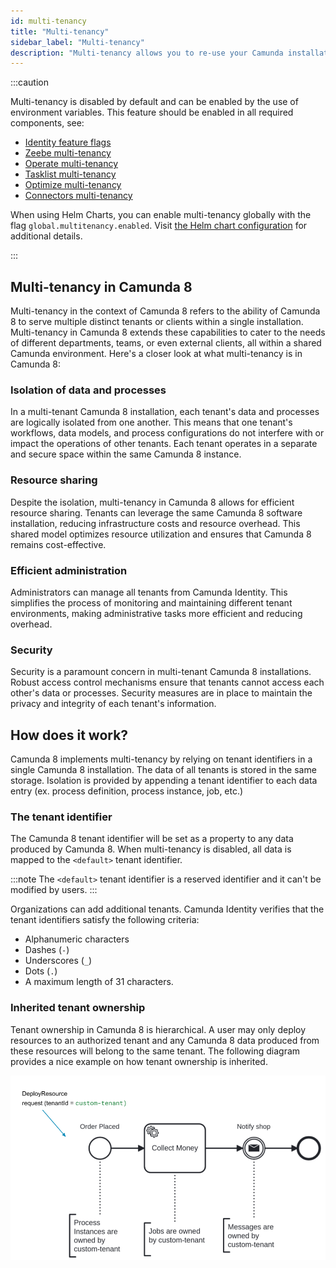 ```yaml
---
id: multi-tenancy
title: "Multi-tenancy"
sidebar_label: "Multi-tenancy"
description: "Multi-tenancy allows you to re-use your Camunda installation."
---
```


:::caution

Multi-tenancy is disabled by default and can be enabled by the use of environment variables. This feature should be
enabled in all required components, see:

- [Identity feature flags](../../../self-managed/identity/deployment/configuration-variables/#feature-flags)
- [Zeebe multi-tenancy](../../../self-managed/zeebe-deployment/configuration/gateway-config/#zeebegatewaymultitenancy)
- [Operate multi-tenancy](../../../self-managed/operate-deployment/operate-configuration/#multi-tenancy)
- [Tasklist multi-tenancy](../../../self-managed/tasklist-deployment/tasklist-configuration/#multi-tenancy)
- [Optimize multi-tenancy]($optimize$/self-managed/optimize-deployment/configuration/multi-tenancy/)
- [Connectors multi-tenancy](../../../self-managed/connectors-deployment/connectors-configuration/#multi-tenancy)

When using Helm Charts, you can enable multi-tenancy globally with the flag `global.multitenancy.enabled`.
Visit [the Helm chart configuration](https://github.com/camunda/camunda-platform-helm/blob/main/charts/camunda-platform/README.md#global-parameters) for additional details.

:::

## Multi-tenancy in Camunda 8

Multi-tenancy in the context of Camunda 8 refers to the ability of Camunda 8 to serve multiple distinct tenants or
clients within a single installation. Multi-tenancy in Camunda 8 extends these capabilities to cater to the needs of
different departments, teams, or even external clients, all within a shared Camunda environment. Here's a closer look
at what multi-tenancy is in Camunda 8:

### Isolation of data and processes

In a multi-tenant Camunda 8 installation, each tenant's data and processes are logically isolated from one another.
This means that one tenant's workflows, data models, and process configurations do not interfere with or impact the
operations of other tenants. Each tenant operates in a separate and secure space within the same Camunda 8 instance.

### Resource sharing

Despite the isolation, multi-tenancy in Camunda 8 allows for efficient resource sharing. Tenants can leverage the same
Camunda 8 software installation, reducing infrastructure costs and resource overhead. This shared model optimizes
resource utilization and ensures that Camunda 8 remains cost-effective.

### Efficient administration

Administrators can manage all tenants from Camunda Identity. This simplifies the process of monitoring and maintaining
different tenant environments, making administrative tasks more efficient and reducing overhead.

### Security

Security is a paramount concern in multi-tenant Camunda 8 installations. Robust access control mechanisms ensure that
tenants cannot access each other's data or processes. Security measures are in place to maintain the privacy and
integrity of each tenant's information.

## How does it work?

Camunda 8 implements multi-tenancy by relying on tenant identifiers in a single Camunda 8 installation. The data of
all tenants is stored in the same storage. Isolation is provided by appending a tenant identifier to each data
entry (ex. process definition, process instance, job, etc.)

### The tenant identifier

The Camunda 8 tenant identifier will be set as a property to any data produced by Camunda 8. When multi-tenancy is
disabled, all data is mapped to the `<default>` tenant identifier.

:::note
The `<default>` tenant identifier is a reserved identifier and it can't be modified by users.
:::

Organizations can add additional tenants. Camunda Identity verifies that the tenant identifiers satisfy the following
criteria:

- Alphanumeric characters
- Dashes (`-`)
- Underscores (`_`)
- Dots (`.`)
- A maximum length of 31 characters.

### Inherited tenant ownership

Tenant ownership in Camunda 8 is hierarchical. A user may only deploy resources to an authorized tenant and any
Camunda 8 data produced from these resources will belong to the same tenant. The following diagram provides a nice
example on how tenant ownership is inherited.

![Tenant ownership inheritance diagram](img/multi-tenancy.png)
